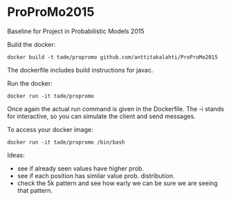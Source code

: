 # ProProMo2015
Baseline for Project in Probabilistic Models 2015

Build the docker:

    docker build -t tade/propromo github.com/anttitakalahti/ProProMo2015

The dockerfile includes build instructions for javac.

Run the docker:

    docker run -it tade/propromo

Once again the actual run command is given in the Dockerfile.
The -i stands for interactive, so you can simulate the client and send messages.

To access your docker image:

    docker run -it tade/propromo /bin/bash

Ideas:
- see if already seen values have higher prob.
- see if each position has similar value prob. distribution.
- check the 5k pattern and see how early we can be sure we are seeing that pattern.
